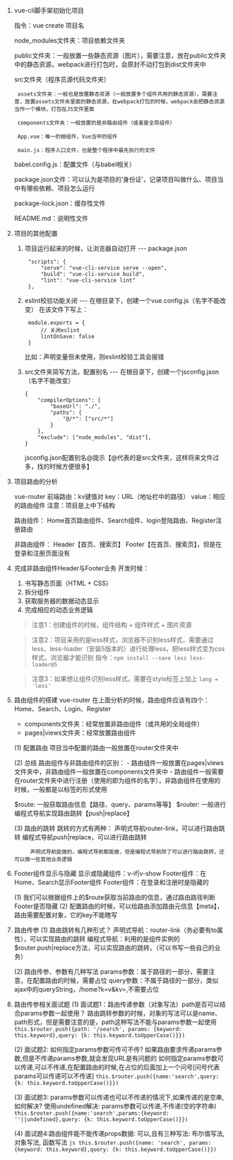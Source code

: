 1. vue-cli脚手架初始化项目
   
    指令：vue create 项目名
    
    node_modules文件夹：项目依赖文件夹

    public文件夹：一般放置一些静态资源（图片），需要注意，放在public文件夹中的静态资源，webpack进行打包时，会原封不动打包到dist文件夹中

    src文件夹（程序员源代码文件夹）

        assets文件夹：一般也是放置静态资源（一般放置多个组件共用的静态资源），需要注意，放置assets文件夹里面的静态资源，在webpack打包的时候，webpack会把静态资源当作一个模块，打包在JS文件里面
    
        components文件夹：一般放置的是非路由组件（或者是全局组件）
    
        App.vue：唯一的根组件，Vue当中的组件

        main.js：程序入口文件，也是整个程序中最先执行的文件

    babel.config.js：配置文件（与babel相关）

    package.json文件：可以认为是项目的‘身份证’，记录项目叫做什么、项目当中有哪些依赖、项目怎么运行

    package-lock.json：缓存性文件

    README.md：说明性文件


2. 项目的其他配置
    1) 项目运行起来的时候，让浏览器自动打开
        --- package.json

            "scripts": {
                "serve": "vue-cli-service serve --open",
                "build": "vue-cli-service build",
                "lint": "vue-cli-service lint"
            },

    2) eslint校验功能关闭
        --- 在根目录下，创建一个vue.config.js（名字不能改变）
            在该文件下写上：

            module.exports = {
                // 关闭eslint
                lintOnSave: false
            }
        
        比如：声明变量但未使用，则eslint校验工具会报错

    3) src文件夹简写方法，配置别名
        --- 在根目录下，创建一个jsconfig.json（名字不能改变）
        ```
        {
            "compilerOptions": {
                "baseUrl": "./",
                "paths": {
                    "@/*": ["src/*"]
                }
            },
            "exclude": ["node_modules", "dist"],
        }
        ```

        jsconfig.json配置别名@提示【@代表的是src文件夹，这样将来文件过多，找的时候方便很多】

3. 项目路由的分析

    vue-router
    前端路由：kv键值对
        key：URL（地址栏中的路径）
        value：相应的路由组件
        注意：项目是上中下结构

    路由组件：
        Home首页路由组件、Search组件、login登陆路由、Register注册路由

    非路由组件：
        Header【首页、搜索页】
        Footer【在首页、搜索页】，但是在登录和注册页面没有

4. 完成非路由组件Header与Footer业务
    开发时候：
    1) 书写静态页面（HTML + CSS）
    2) 拆分组件
    3) 获取服务器的数据动态显示
    4) 完成相应的动态业务逻辑

    > 注意1：创建组件的时候，组件结构 + 组件样式 + 图片资源

    > 注意2：项目采用的是less样式，浏览器不识别less样式，需要通过less、less-loader（安装5版本的）进行处理less，把less样式变为css样式，浏览器才能识别
        指令：``` npm install --save less less-loader@5 ```

    > 注意3：如果想让组件识别less样式，需要在style标签上加上 ``` lang = 'less' ```

5. 路由组件的搭建
    vue-router
    在上面分析的时候，路由组件应该有四个：Home、Search、Login、Register
    - components文件夹：经常放置非路由组件（或共用的全局组件）
    - pages|views文件夹：经常放置路由组件
  
    (1) 配置路由
        项目当中配置的路由一般放置在router文件夹中
    
    (2) 总结
        路由组件与非路由组件的区别：
            - 路由组件一般放置在pages|views文件夹中，非路由组件一般放置在components文件夹中
            - 路由组件一般需要在router文件夹中进行注册（使用的即为组件的名字），非路由组件在使用的时候，一般都是以标签的形式使用

    $route:  一般获取路由信息【路径、query、params等等】
    $router:  一般进行编程式导航实现路由跳转【push|replace】

    (3) 路由的跳转
        跳转的方式有两种：
            声明式导航router-link，可以进行路由跳转
            编程式导航push|replace，可以进行路由跳转

            声明式导航能做的，编程式导航都能做，但是编程式导航除了可以进行路由跳转，还可以做一些其他业务逻辑

6. Footer组件显示与隐藏
    显示或隐藏组件：v-if|v-show
    Footer组件：在Home、Search显示Footer组件
    Footer组件：在登录和注册时是隐藏的

    (1) 我们可以根据组件上的$route获取当前路由的信息，通过路由路径判断Footer是否隐藏
    (2) 配置路由的时候，可以给路由添加路由元信息【meta】，路由需要配置对象，它的key不能瞎写


7. 路由传参
   (1) 路由跳转有几种形式？
        声明式导航：router-link（务必要有to属性），可以实现路由的跳转
        编程式导航：利用的是组件实例的$router.push|replace方法，可以实现路由的跳转，（可以书写一些自己的业务）

   (2) 路由传参、参数有几种写法
        params参数：属于路径的一部分，需要注意，在配置路由的时候，需要占位
        query参数：不属于路径的一部分，类似ajax中的queryString，/home?k=v&kv=,不需要占位

8. 路由传参相关面试题
    (1) 面试题1：路由传递参数（对象写法）path是否可以结合params参数一起使用？
        路由跳转参数的时候，对象的写法可以是name、path形式，但是需要注意的是，path这种写法不能与params参数一起使用
        ``` this.$router.push({path: '/search', params: {keyword: this.keyword},query: {k: this.keyword.toUpperCase()}}) ```
         
    (2) 面试题2: 如何指定params参数可传可不传?
        如果路由要求传递params参数,但是不传递params参数,就会发现URL是有问题的
        如何指定params参数可以传递,可以不传递,在配置路由的时候,在占位的后面加上一个问号[问号代表params可以传递可以不传递] 
        ``` this.$router.push({name:'search',query: {k: this.keyword.toUpperCase()}}) ```

    (3) 面试题3: params参数可以传递也可以不传递的情况下,如果传递的是空串,如何解决?
        使用undefined解决: params参数可以传递,不传递(空的字符串)
        ``` this.$router.push({name:'search',params:{keyword: ''||undefined},query: {k: this.keyword.toUpperCase()}}) ```

    (4) 面试题4:路由组件能不能传递props数据:
        可以,且有三种写法: 布尔值写法, 对象写法, 函数写法
        ```js this.$router.push({name: 'search', params: {keyword: this.keyword},query: {k: this.keyword.toUpperCase()}}) ```

            








